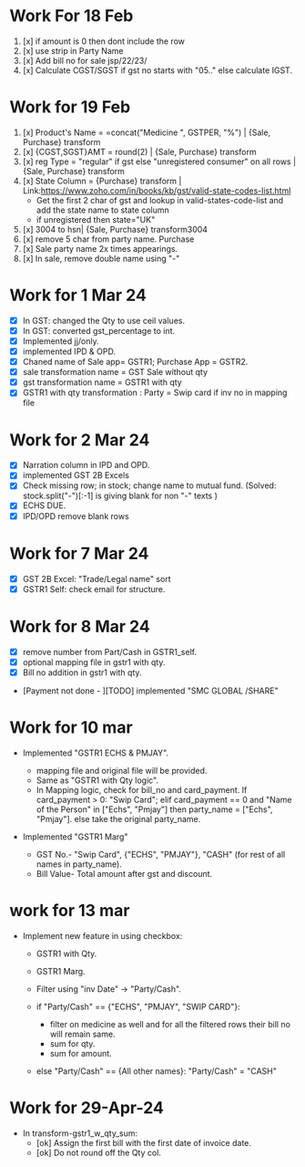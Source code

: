 # Work For 18 Feb

1. [x] if amount is 0 then dont include the row
2. [x] use strip in Party Name
3. [x] Add bill no for sale jsp/22/23/<starting no>
4. [x] Calculate CGST/SGST if gst no starts with "05.." else calculate IGST.

# Work for 19 Feb

1. [x] Product's Name = =concat("Medicine ", GSTPER, "%") | {Sale, Purchase} transform
2. [x] {CGST,SGST}AMT = round(2) | {Sale, Purchase} transform
3. [x] reg Type = "regular" if gst else "unregistered consumer" on all rows | {Sale, Purchase} transform
4. [x] State Column = {Purchase} transform | Link:https://www.zoho.com/in/books/kb/gst/valid-state-codes-list.html
   - Get the first 2 char of gst and lookup in valid-states-code-list and add the state name to state column
   - if unregistered then state="UK"
5. [x] 3004 to hsn| {Sale, Purchase} transform3004
6. [x] remove 5 char from party name. Purchase
7. [x] Sale party name 2x times appearings.
8. [x] In sale, remove double name using "-"

# Work for 1 Mar 24

- [x] In GST: changed the Qty to use ceil values.
- [x] In GST: converted gst_percentage to int.
- [x] Implemented jj/only.
- [x] implemented IPD & OPD.
- [x] Chaned name of Sale app= GSTR1; Purchase App = GSTR2.
- [x] sale transformation name = GST Sale without qty
- [x] gst transformation name = GSTR1 with qty
- [x] GSTR1 with qty transformation : Party = Swip card if inv no in mapping file

# Work for 2 Mar 24

- [x] Narration column in IPD and OPD.
- [x] implemented GST 2B Excels
- [x] Check missing row; in stock; change name to mutual fund. (Solved: stock.split("-")[:-1] is giving blank for non "-" texts )
- [x] ECHS DUE.
- [x] IPD/OPD remove blank rows

# Work for 7 Mar 24

- [x] GST 2B Excel: "Trade/Legal name" sort
- [x] GSTR1 Self: check email for structure.

# Work for 8 Mar 24

- [x] remove number from Part/Cash in GSTR1_self.
- [x] optional mapping file in gstr1 with qty.
- [x] Bill no addition in gstr1 with qty.
- [Payment not done - ][TODO] implemented "SMC GLOBAL /SHARE"

# Work for 10 mar

- Implemented "GSTR1 ECHS & PMJAY".

  - mapping file and original file will be provided.
  - Same as "GSTR1 with Qty logic".
  - In Mapping logic, check for bill_no and card_payment. If card_payment > 0: "Swip Card"; elif card_payment == 0 and "Name of the Person" in ["Echs", "Pmjay"] then party_name = ["Echs", "Pmjay"]. else take the original party_name.

- Implemented "GSTR1 Marg"
  - GST No.- "Swip Card", {"ECHS", "PMJAY"}, "CASH" (for rest of all names in party_name).
  - Bill Value- Total amount after gst and discount.

# work for 13 mar

- Implement new feature in using checkbox:

  - GSTR1 with Qty.
  - GSTR1 Marg.

  - Filter using "inv Date" -> "Party/Cash".
  - if "Party/Cash" == {"ECHS", "PMJAY", "SWIP CARD"}:

    - filter on medicine as well and for all the filtered rows their bill no will remain same.
    - sum for qty.
    - sum for amount.

  - else "Party/Cash" == {All other names}:
    "Party/Cash" = "CASH"


# Work for 29-Apr-24

- In transform-gstr1_w_qty_sum:
  - [ok] Assign the first bill with the first date of invoice date.
  - [ok] Do not round off the Qty col.